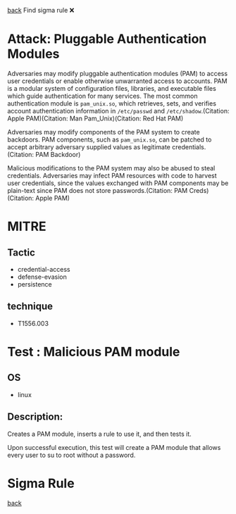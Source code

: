 
[back](../index.md)
Find sigma rule :x: 

# Attack: Pluggable Authentication Modules 

Adversaries may modify pluggable authentication modules (PAM) to access user credentials or enable otherwise unwarranted access to accounts. PAM is a modular system of configuration files, libraries, and executable files which guide authentication for many services. The most common authentication module is <code>pam_unix.so</code>, which retrieves, sets, and verifies account authentication information in <code>/etc/passwd</code> and <code>/etc/shadow</code>.(Citation: Apple PAM)(Citation: Man Pam_Unix)(Citation: Red Hat PAM)

Adversaries may modify components of the PAM system to create backdoors. PAM components, such as <code>pam_unix.so</code>, can be patched to accept arbitrary adversary supplied values as legitimate credentials.(Citation: PAM Backdoor)

Malicious modifications to the PAM system may also be abused to steal credentials. Adversaries may infect PAM resources with code to harvest user credentials, since the values exchanged with PAM components may be plain-text since PAM does not store passwords.(Citation: PAM Creds)(Citation: Apple PAM)

# MITRE
## Tactic
  - credential-access
  - defense-evasion
  - persistence


## technique
  - T1556.003


# Test : Malicious PAM module
## OS
  - linux


## Description:
Creates a PAM module, inserts a rule to use it, and then tests it.

Upon successful execution, this test will create a PAM module that allows every user to su to root without a password.


# Sigma Rule


[back](../index.md)
